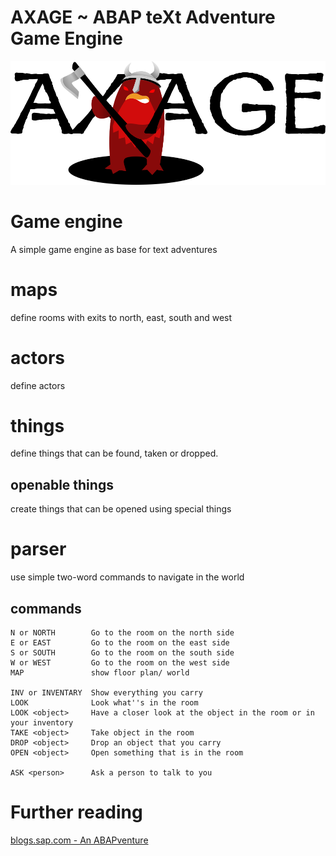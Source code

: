 # AXAGE ~ ABAP teXt Adventure Game Engine
![axage-logo](https://github.com/Ennowulff/axage/blob/8c7adcaf8e7b0af5f697b1f021c5cf16fd4e9608/img/axage_logo.png)

# Game engine
A simple game engine as base for text adventures

# maps
define rooms with exits to north, east, south and west

# actors
define actors 

# things
define things that can be found, taken or dropped.

## openable things
create things that can be opened using special things

# parser
use simple two-word commands to navigate in the world

## commands
```
N or NORTH        Go to the room on the north side
E or EAST         Go to the room on the east side
S or SOUTH        Go to the room on the south side
W or WEST         Go to the room on the west side
MAP               show floor plan/ world

INV or INVENTARY  Show everything you carry
LOOK              Look what''s in the room
LOOK <object>     Have a closer look at the object in the room or in your inventory
TAKE <object>     Take object in the room
DROP <object>     Drop an object that you carry
OPEN <object>     Open something that is in the room

ASK <person>      Ask a person to talk to you
```

# Further reading

[blogs.sap.com - An ABAPventure](https://blogs.sap.com/2022/05/13/an-abapventure/)
